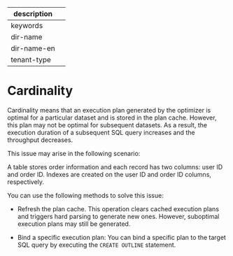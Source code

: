 |description||
|---|---|
|keywords||
|dir-name||
|dir-name-en||
|tenant-type||

# Cardinality

Cardinality means that an execution plan generated by the optimizer is optimal for a particular dataset and is stored in the plan cache. However, this plan may not be optimal for subsequent datasets. As a result, the execution duration of a subsequent SQL query increases and the throughput decreases.

This issue may arise in the following scenario:

A table stores order information and each record has two columns: user ID and order ID. Indexes are created on the user ID and order ID columns, respectively.

You can use the following methods to solve this issue:

* Refresh the plan cache. This operation clears cached execution plans and triggers hard parsing to generate new ones. However, suboptimal execution plans may still be generated.

* Bind a specific execution plan: You can bind a specific plan to the target SQL query by executing the `CREATE OUTLINE` statement.

